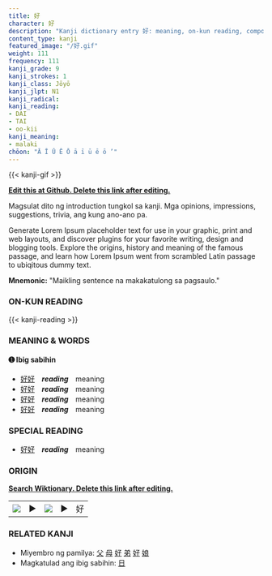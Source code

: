 ```yaml
---
title: 好
character: 好
description: "Kanji dictionary entry 好: meaning, on-kun reading, compounds, origin, related kanji"
content_type: kanji
featured_image: "/好.gif"
weight: 111
frequency: 111
kanji_grade: 9
kanji_strokes: 1
kanji_class: Jōyō
kanji_jlpt: N1
kanji_radical: 
kanji_reading: 
- DAI
- TAI
- oo-kii
kanji_meaning:
- malaki
chōon: "Ā Ī Ū Ē Ō ā ī ū ē ō ’"
---
```

[//]: # (Don't edit the line below. Kanji animated GIF code is automatically generated.)
{{< kanji-gif >}}

[//]: # (Edit below this line.)

**[Edit this at Github. Delete this link after editing.](https://github.com/tim0g/tim/tree/main/content/kanji/好/index.md)**

Magsulat dito ng introduction tungkol sa kanji. Mga opinions, impressions, suggestions, trivia, ang kung ano-ano pa.

Generate Lorem Ipsum placeholder text for use in your graphic, print and web layouts, and discover plugins for your favorite writing, design and blogging tools. Explore the origins, history and meaning of the famous passage, and learn how Lorem Ipsum went from scrambled Latin passage to ubiqitous dummy text.
 
**Mnemonic:** "Maikling sentence na makakatulong sa pagsaulo."

### ON-KUN READING

[//]: # (Don't edit the line below. ON-KUN READING code is automatically generated.)
{{< kanji-reading >}}

### MEANING & WORDS

#### ➊ **Ibig sabihin**
  - [好](../好)[好](../好)　***reading***　meaning
  - [好](../好)[好](../好)　***reading***　meaning
  - [好](../好)[好](../好)　***reading***　meaning
  - [好](../好)[好](../好)　***reading***　meaning

### SPECIAL READING
  - [好](../好)[好](../好)　***reading***　meaning

### ORIGIN

**[Search Wiktionary. Delete this link after editing.](https://wiktionary.org/wiki/好)**
<table class="kanji-table"><tr><td>
<img src="60px-好-bronze.svg.png">
</td><td>▶</td><td>
<img src="60px-好-oracle.svg.png">
</td><td>▶</td>
<td class="kanji-origin">好</td>
</tr></table>

### RELATED KANJI
- Miyembro ng pamilya: [父](../父) [母](../母) [好](../好) [弟](../弟) [好](../好) [娘](../娘)
- Magkatulad ang ibig sabihin: [日](../日)
